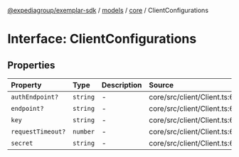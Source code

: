 [@expediagroup/exemplar-sdk](../../../index.md) / [models](../../index.md) / [core](../index.md) / ClientConfigurations

# Interface: ClientConfigurations

## Properties

| Property | Type | Description | Source |
| :------ | :------ | :------ | :------ |
| `authEndpoint?` | `string` | - | core/src/client/Client.ts:66 |
| `endpoint?` | `string` | - | core/src/client/Client.ts:65 |
| `key` | `string` | - | core/src/client/Client.ts:67 |
| `requestTimeout?` | `number` | - | core/src/client/Client.ts:69 |
| `secret` | `string` | - | core/src/client/Client.ts:68 |

